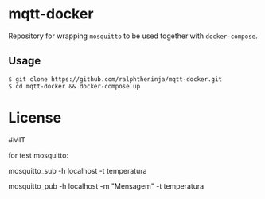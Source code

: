 # mqtt-docker

Repository for wrapping `mosquitto` to be used together with `docker-compose`.

## Usage

```
$ git clone https://github.com/ralphtheninja/mqtt-docker.git
$ cd mqtt-docker && docker-compose up
```
# License
#MIT

for test mosquitto:

mosquitto_sub -h localhost -t temperatura

mosquitto_pub -h localhost -m "Mensagem" -t temperatura
